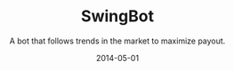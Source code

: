 ---
title: SwingBot
subtitle: A bot that follows trends in the market to maximize payout.
layout: default
modal-id: 2
date: 2014-05-01
image: 
thumbnail:
alt: image-alt
project-date: Complete 
client: Mathematica 
category: Simulation, Visualization
description: A bot that follows trends in the market to maximize payout.
p2: Following the trends in the market is a common and easy tactic to making money, but it helps to have an AI-powered trend detection agent on your side when doing it. 

---